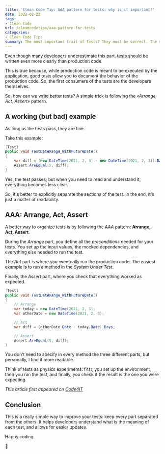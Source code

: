 ```yaml
---
title: 'Clean Code Tip: AAA pattern for tests: why is it important?'
date: 2022-02-22
tags:
- Clean Code
url: /cleancodetips/aaa-pattern-for-tests
categories:
- Clean Code Tips
summary: The most important trait of Tests? They must be correct. The second one? They must be readable. The AAA pattern helps you write better tests.
---
```


Even though many developers underestimate this part, tests should be written even more clearly than production code.

This is true because, while production code is meant to be executed by the application, good tests allow you to document the behavior of the production code. So, the first consumers of the tests are the developers themselves.

So, how can we write better tests? A simple trick is following the _«Arrange, Act, Assert»_ pattern.

## A working (but bad) example

As long as the tests pass, they are fine.

Take this example:

```cs
[Test]
public void TestDateRange_WithFutureDate()
{
    var diff = (new DateTime(2021, 2, 8) - new DateTime(2021, 2, 3)).Days;
    Assert.AreEqual(5, diff);
}
```

Yes, the test passes, but when you need to read and understand it, everything becomes less clear.

So, it's better to explicitly separate the sections of the test. In the end, it's just a matter of readability.

## AAA: Arrange, Act, Assert

A better way to organize tests is by following the AAA pattern: **Arrange, Act, Assert**.

During the _Arrange_ part, you define all the _preconditions_ needed for your tests. You set up the input values, the mocked dependencies, and everything else needed to run the test.

The _Act_ part is where you eventually run the production code. The easiest example is to run a method in the _System Under Test_.

Finally, the _Assert_ part, where you check that everything worked as expected.

```cs
[Test]
public void TestDateRange_WithFutureDate()
{
    // Arrange
    var today = new DateTime(2021, 2, 3);
    var otherDate = new DateTime(2021, 2, 8);

    // Act
    var diff = (otherDate.Date - today.Date).Days;

    // Assert
    Assert.AreEqual(5, diff);
}
```

You don't need to specify in every method the three different parts, but personally, I find it more readable.

Think of tests as physics experiments: first, you set up the environment, then you run the test, and finally, you check if the result is the one you were expecting.

_This article first appeared on [Code4IT](https://www.code4it.dev/)_

## Conclusion

This is a really simple way to improve your tests: keep every part separated from the others. It helps developers understand what is the meaning of each test, and allows for easier updates.

Happy coding

🐧
